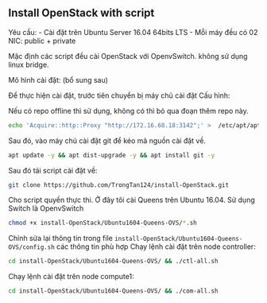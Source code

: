 ## Install OpenStack with script

Yêu cầu:
	- Cài đặt trên Ubuntu Server 16.04 64bits LTS
	- Mỗi máy đều có 02 NIC: public + private

Mặc định các script đều cài OpenStack với OpenvSwitch. không sử dụng linux bridge.

Mô hình cài đặt: (bổ sung sau)

Để thực hiện cài đặt, trước tiên chuyển bị máy chủ cài đặt
Cấu hình:

Nếu có repo offline thì sử dụng, không có thì bỏ qua đoạn thêm repo này.
```sh
echo 'Acquire::http::Proxy "http://172.16.68.18:3142";' >  /etc/apt/apt.conf
```

Sau đó, vào máy chủ cài đặt git để kéo mã nguồn cài đặt về.
```sh
apt update -y && apt dist-upgrade -y && apt install git -y
```

Sau đó tải script cài đặt về:
```sh
git clone https://github.com/TrongTan124/install-OpenStack.git
```

Cho script quyền thực thi. Ở đây tôi cài Queens trên Ubuntu 16.04. Sử dụng Switch là OpenvSwitch
```sh
chmod +x install-OpenStack/Ubuntu1604-Queens-OVS/*.sh
```

Chỉnh sửa lại thông tin trong file `install-OpenStack/Ubuntu1604-Queens-OVS/config.sh` các thông tin phù hợp
Chạy lệnh cài đặt trên node controller:
```sh
cd install-OpenStack/Ubuntu1604-Queens-OVS/ && ./ctl-all.sh
```

Chạy lệnh cài đặt trên node compute1:
```sh
cd install-OpenStack/Ubuntu1604-Queens-OVS/ && ./com-all.sh
```